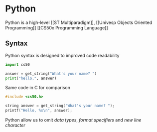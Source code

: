 # Python
Python is a high-level [[ST Multiparadigm]], [[Univesp Objects Oriented Programming]] [[CS50x Programming Language]]

## Syntax
Python syntax is designed to improved code readability

```py
import cs50

answer = get_string("What's your name? ")
print("hello,", answer)
```

Same code in C for comparison

```c
#include <cs50.h>

string answer = get_string("What's your name? ");
printf("Hello, %s\n", answer);
```

Python allow us to omit *data types*, *format specifiers* and *new line character*
